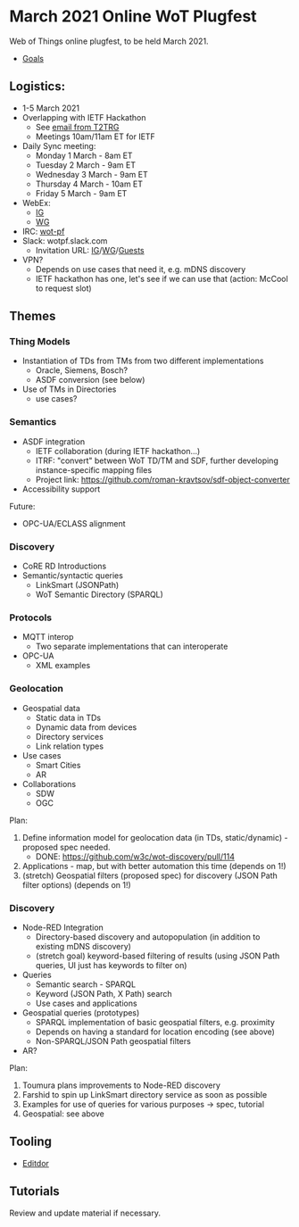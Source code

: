 # March 2021 Online WoT Plugfest
Web of Things online plugfest, to be held March 2021.
* [Goals](goals/README.md)

## Logistics:
* 1-5 March 2021
* Overlapping with IETF Hackathon
    - See [email from T2TRG](https://lists.w3.org/Archives/Member/member-wot-wg/2021Feb/0014.html)
    - Meetings 10am/11am ET for IETF 
* Daily Sync meeting: 
    - Monday 1 March - 8am ET 
    - Tuesday 2 March - 9am ET
    - Wednesday 3 March - 9am ET
    - Thursday 4 March - 10am ET
    - Friday 5 March - 9am ET
* WebEx: 
    - [IG](https://lists.w3.org/Archives/Member/member-wot-ig/2021Feb/0010.html)
    - [WG](https://lists.w3.org/Archives/Member/member-wot-wg/2021Feb/0010.html)
* IRC: [wot-pf](http://irc.w3.org/?channels=wot-pf)
* Slack: wotpf.slack.com
    - Invitation URL: [IG](https://lists.w3.org/Archives/Member/member-wot-ig/2021Feb/0013.html)/[WG](https://lists.w3.org/Archives/Member/member-wot-wg/2021Feb/0013.html)/[Guests](https://lists.w3.org/Archives/Member/member-wot-guests/2021Feb/0004.html)
* VPN?
    - Depends on use cases that need it, e.g. mDNS discovery
    - IETF hackathon has one, let's see if we can use that (action: McCool to request slot)

## Themes
### Thing Models
* Instantiation of TDs from TMs from two different implementations
    - Oracle, Siemens, Bosch?
    - ASDF conversion (see below)
* Use of TMs in Directories 
    - use cases?

### Semantics
* ASDF integration
   - IETF collaboration (during IETF hackathon...)
   - ITRF: "convert" between WoT TD/TM and SDF, further developing instance-specific mapping files
   - Project link: https://github.com/roman-kravtsov/sdf-object-converter
* Accessibility support

Future:
* OPC-UA/ECLASS alignment

### Discovery
* CoRE RD Introductions
* Semantic/syntactic queries
    - LinkSmart (JSONPath)
    - WoT Semantic Directory (SPARQL)

### Protocols
* MQTT interop
    - Two separate implementations that can interoperate
* OPC-UA
    - XML examples

### Geolocation
* Geospatial data 
   - Static data in TDs
   - Dynamic data from devices
   - Directory services
   - Link relation types
* Use cases
   - Smart Cities
   - AR
* Collaborations
   - SDW
   - OGC
   
Plan:
1. Define information model for geolocation data (in TDs, static/dynamic) - proposed spec needed.
     - DONE: https://github.com/w3c/wot-discovery/pull/114
2. Applications - map, but with better automation this time (depends on 1!)
4. (stretch) Geospatial filters (proposed spec) for discovery (JSON Path filter options) (depends on 1!)
   
### Discovery
* Node-RED Integration
    - Directory-based discovery and autopopulation (in addition to existing mDNS discovery)
    - (stretch goal) keyword-based filtering of results (using JSON Path queries, UI just has keywords to filter on)
* Queries
    - Semantic search - SPARQL
    - Keyword (JSON Path, X Path) search
    - Use cases and applications
* Geospatial queries (prototypes)
    - SPARQL implementation of basic geospatial filters, e.g. proximity
    - Depends on having a standard for location encoding (see above)
    - Non-SPARQL/JSON Path geospatial filters
* AR?
    
Plan:
1. Toumura plans improvements to Node-RED discovery
2. Farshid to spin up LinkSmart directory service as soon as possible
3. Examples for use of queries for various purposes -> spec, tutorial
4. Geospatial: see above

## Tooling
- [Editdor](https://github.com/eclipse/editdor)
     
## Tutorials
Review and update material if necessary.

